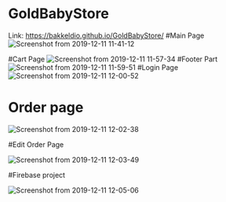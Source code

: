 # GoldBabyStore
Link:  https://bakkeldio.github.io/GoldBabyStore/
#Main Page
![Screenshot from 2019-12-11 11-41-12](https://user-images.githubusercontent.com/49805354/70595178-e4152e00-1c0c-11ea-8333-88494931f481.png)

#Cart Page
![Screenshot from 2019-12-11 11-57-34](https://user-images.githubusercontent.com/49805354/70595437-93520500-1c0d-11ea-8e00-10d9218468cd.png)
#Footer Part
![Screenshot from 2019-12-11 11-59-51](https://user-images.githubusercontent.com/49805354/70595529-cb594800-1c0d-11ea-81ea-3514932bef00.png)
#Login Page
![Screenshot from 2019-12-11 12-00-52](https://user-images.githubusercontent.com/49805354/70595594-f774c900-1c0d-11ea-9bf0-e1d1100b69c6.png)
# Order page

![Screenshot from 2019-12-11 12-02-38](https://user-images.githubusercontent.com/49805354/70595692-2e4adf00-1c0e-11ea-81da-565e62a695ea.png)

#Edit Order Page

![Screenshot from 2019-12-11 12-03-49](https://user-images.githubusercontent.com/49805354/70595752-55091580-1c0e-11ea-8b16-35bc3fd54132.png)


#Firebase project


![Screenshot from 2019-12-11 12-05-06](https://user-images.githubusercontent.com/49805354/70595828-82ee5a00-1c0e-11ea-91f4-e7d0d82ed047.png)

